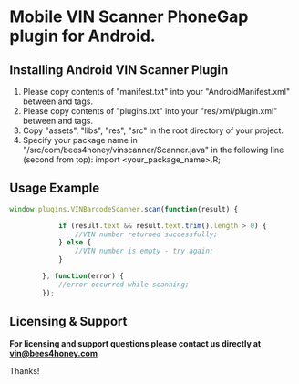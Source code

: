 # Mobile VIN Scanner PhoneGap plugin for Android.

## Installing Android VIN Scanner Plugin

1. Please copy contents of "manifest.txt" into your "AndroidManifest.xml" between <manifest> and </manifest> tags.
2. Please copy contents of "plugins.txt" into your "res/xml/plugin.xml" between <plugins> and </plugins> tags.
3. Copy "assets", "libs", "res", "src" in the root directory of your project.
4. Specify your package name in "/src/com/bees4honey/vinscanner/Scanner.java" in the following line (second from top):
	import <your_package_name>.R;

## Usage Example
```javascript
window.plugins.VINBarcodeScanner.scan(function(result) {

			if (result.text && result.text.trim().length > 0) {
				//VIN number returned successfully;
			} else {
				//VIN number is empty - try again;
			}

		}, function(error) {
			//error occurred while scanning;
		});
```		
		
## Licensing & Support

**For licensing and support questions please contact us directly at vin@bees4honey.com**

Thanks!